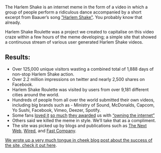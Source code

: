 The Harlem Shake is an internet meme in the form of a video in which a group of people perform a ridiculous dance accompanied by a short excerpt from Baauer’s song ["Harlem Shake"](http://en.wikipedia.org/wiki/Harlem_Shake_(song)). You probably know that already.

Harlem Shake Roulette was a project we created to capitalise on this video craze within a few hours of the meme developing; a simple site that showed a continuous stream of various user generated Harlem Shake videos.

## Results:
- Over 125,000 unique visitors wasting a combined total of 1,888 days of non-stop Harlem Shake action.
- Over 2.2 million impressions on twitter and nearly 2,500 shares on Facebook.
- Harlem Shake Roulette was visited by users from over 9,181 different cities around the world.
- Hundreds of people from all over the world submitted their own videos, including big brands such as - Ministry of Sound, McDonalds, Capcom, Yo Sushi, Facebook, Vimeo, Deezer, Spotify.
- Some fans [loved it](https://twitter.com/JThomp2816/status/302574109555036160) [so much](https://twitter.com/DHaines1/status/302532552340697088) [they awarded](https://twitter.com/ericmthomas/status/302194491677347841) us with [“owning the internet”](https://twitter.com/bert/status/302509668973019136)
- Others said we killed the meme in style. We’ll take that as a compliment.
- The site was picked up by blogs and publications such as [The Next Web](http://thenextweb.com/shareables/2013/02/13/love-the-harlem-shake-meme-then-you-have-to-check-out-harlem-shake-roulette-right-now/?awesm=tnw.to_d0VOY), [Wired](http://www.wired.com/underwire/2013/02/matt-kim-harlem-shake-meme/), and [Fast Company](http://www.fastcompany.com/3005900/fast-feed/do-you-harlem-shake-then-get-harlem-shake-roulette-and-waste-some-time).

<a href='http://wemakeawesomesh.tumblr.com/post/43190990456/corporate-communications-bulletin-harlem-shake' target='_blank'>We wrote up a very much tongue in cheek blog post about the success of the site, check it out here</a>.